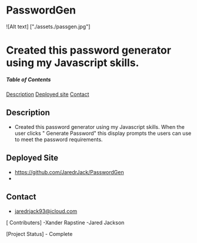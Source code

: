 # PasswordGen
![Alt text] ["./assets./passgen.jpg"]

# Created this password generator using my Javascript skills. 

##### Table of Contents
[Description](#description)
[Deployed site](#deployedsite)
[Contact](#contact)
## Description
- Created this password generator using my Javascript skills. When the user clicks " Generate Password" this display prompts the users can use to meet the password requirements.
## Deployed Site
- https://github.com/JaredrJack/PasswordGen
-

## Contact
- jaredrjack93@icloud.com

[ Contributers]
-Xander Rapstine
-Jared Jackson

[Project Status] - Complete